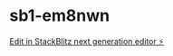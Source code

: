 # sb1-em8nwn

[Edit in StackBlitz next generation editor ⚡️](https://stackblitz.com/~/github.com/Nami-0/sb1-em8nwn)